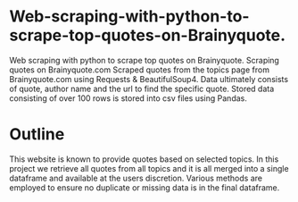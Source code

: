 # Web-scraping-with-python-to-scrape-top-quotes-on-Brainyquote.
Web scraping with python to scrape top quotes on Brainyquote.
Scraping quotes on Brainyquote.com
Scraped quotes from the topics page from Brainyquote.com using Requests & BeautifulSoup4. Data ultimately consists of quote, author name and the url to find the specific quote. Stored data consisting of over 100 rows is stored into csv files using Pandas.
# Outline 
This website is known to provide quotes based on selected topics.
In this project we retrieve all quotes from all topics and it is all merged into a single dataframe and available at the users discretion.
Various methods are employed to ensure no duplicate or missing data is in the final dataframe.
